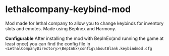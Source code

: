 # lethalcompany-keybind-mod

Mod made for lethal company to allow you to change keybinds for inventory slots and emotes.
Made using BepInex and Harmony.

**Configurable**
After installing the mod with BepInEx(and running the game at least once) you can find the config file in `<LethalCompanyDirectory>\BepInEx\config\aboutBlank.keybindmod.cfg`
